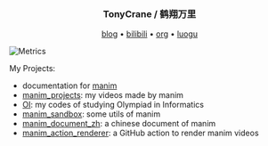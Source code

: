 <h3 align="center"> TonyCrane / 鹤翔万里</h3>

<p align="center">
  <a href="https://tonycrane.github.io/">blog</a> •
  <a href="https://space.bilibili.com/171431343">bilibili</a> •
  <a href="https://github.com/manim-kindergarten">org</a> •
  <a href="https://www.luogu.com.cn/user/141791">luogu</a>
</p>

![Metrics](https://github.com/my-github-user/my-github-user/blob/master/github-metrics.svg)

My Projects:
- documentation for [manim](https://github.com/3b1b/manim)
- [manim_projects](https://github.com/TonyCrane/manim_projects): my videos made by manim
- [OI](https://github.com/TonyCrane/OI): my codes of studying Olympiad in Informatics
- [manim_sandbox](https://github.com/manim-kindergarten/manim_sandbox): some utils of manim
- [manim_document_zh](https://github.com/manim-kindergarten/manim_document_zh): a chinese document of manim
- [manim_action_renderer](https://github.com/manim-kindergarten/manim_action_renderer): a GitHub action to render manim videos

<!--
**Tony031218/Tony031218** is a ✨ _special_ ✨ repository because its `README.md` (this file) appears on your GitHub profile.

Here are some ideas to get you started:

- 🔭 I’m currently working on ...
- 🌱 I’m currently learning ...
- 👯 I’m looking to collaborate on ...
- 🤔 I’m looking for help with ...
- 💬 Ask me about ...
- 📫 How to reach me: ...
- 😄 Pronouns: ...
- ⚡ Fun fact: ...
-->
